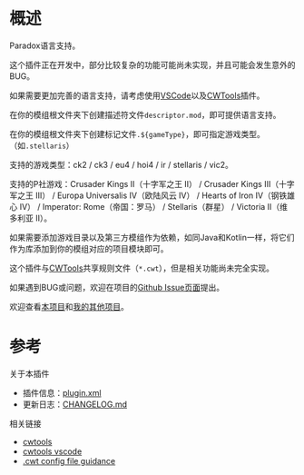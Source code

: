 # 概述

Paradox语言支持。

这个插件正在开发中，部分比较复杂的功能可能尚未实现，并且可能会发生意外的BUG。

如果需要更加完善的语言支持，请考虑使用[VSCode](https://code.visualstudio.com)以及[CWTools](https://github.com/cwtools/cwtools-vscode)插件。

在你的模组根文件夹下创建描述符文件`descriptor.mod`，即可提供语言支持。  

在你的模组根文件夹下创建标记文件`.${gameType}`，即可指定游戏类型。（如`.stellaris`）  

支持的游戏类型：ck2 / ck3 / eu4 / hoi4 / ir / stellaris / vic2。

支持的P社游戏：Crusader Kings II（十字军之王 II） / Crusader Kings III（十字军之王 III） / Europa Universalis IV（欧陆风云 IV） / Hearts of Iron IV（钢铁雄心 IV） / Imperator: Rome（帝国：罗马） / Stellaris（群星） / Victoria II（维多利亚 II）。

如果需要添加游戏目录以及第三方模组作为依赖，如同Java和Kotlin一样，将它们作为库添加到你的模组对应的项目模块即可。

这个插件与[CWTools](https://github.com/cwtools/cwtools-vscode)共享规则文件（`*.cwt`），但是相关功能尚未完全实现。

如果遇到BUG或问题，欢迎在项目的[Github Issue页面](https://github.com/DragonKnightOfBreeze/Paradox-Language-Support/issues)提出。

欢迎查看[本项目](https://github.com/DragonKnightOfBreeze/Paradox-Language-Support)和[我的其他项目](https://github.com/DragonKnightOfBreeze?tab=repositories)。

# 参考

关于本插件

* 插件信息：[plugin.xml](https://github.com/DragonKnightOfBreeze/Paradox-Language-Support/blob/master/src/main/resources/META-INF/plugin.xml)
* 更新日志：[CHANGELOG.md](https://github.com/DragonKnightOfBreeze/Paradox-Language-Support/blob/master/CHANGELOG.md)

相关链接

* [cwtools](https://github.com/cwtools/cwtools)
* [cwtools vscode](https://github.com/cwtools/cwtools-vscode)
* [.cwt config file guidance](https://github.com/cwtools/cwtools/wiki/.cwt-config-file-guidance)

